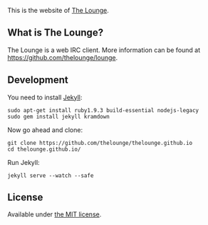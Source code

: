 This is the website of [The Lounge](https://thelounge.github.io/).

## What is The Lounge?

The Lounge is a web IRC client. More information can be found at
https://github.com/thelounge/lounge.

## Development

You need to install [Jekyll](https://jekyllrb.com/):

```
sudo apt-get install ruby1.9.3 build-essential nodejs-legacy
sudo gem install jekyll kramdown
```

Now go ahead and clone:

```
git clone https://github.com/thelounge/thelounge.github.io
cd thelounge.github.io/
```

Run Jekyll:

```
jekyll serve --watch --safe
```

## License

Available under [the MIT license](https://opensource.org/licenses/MIT).
